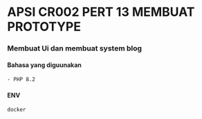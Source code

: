 # APSI CR002 PERT 13 MEMBUAT PROTOTYPE
### Membuat Ui dan membuat system blog

#### Bahasa yang diguunakan
```bash
- PHP 8.2
```
#### ENV
```
docker
```
